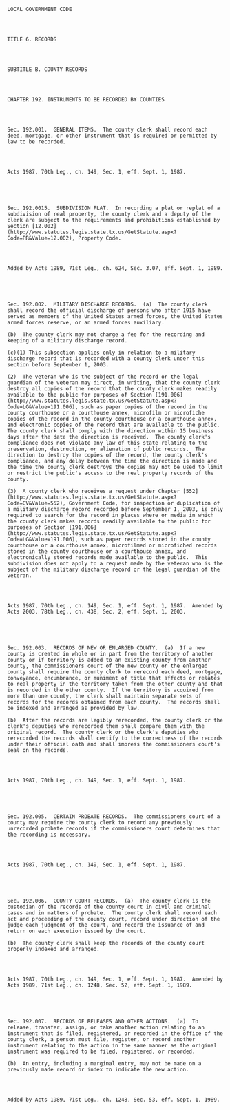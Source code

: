 ﻿
    
    
    	
    					
    
    
    LOCAL GOVERNMENT CODE
    
      
    
    
    TITLE 6. RECORDS
    
      
    
    
    SUBTITLE B. COUNTY RECORDS
    
      
    
    
    CHAPTER 192. INSTRUMENTS TO BE RECORDED BY COUNTIES
    
      
    
    
    Sec. 192.001.  GENERAL ITEMS.  The county clerk shall record each deed, mortgage, or other instrument that is required or permitted by law to be recorded.
    
    
    
    
    Acts 1987, 70th Leg., ch. 149, Sec. 1, eff. Sept. 1, 1987.
    
    
    
    
    
    Sec. 192.0015.  SUBDIVISION PLAT.  In recording a plat or replat of a subdivision of real property, the county clerk and a deputy of the clerk are subject to the requirements and prohibitions established by Section [12.002](http://www.statutes.legis.state.tx.us/GetStatute.aspx?Code=PR&Value=12.002), Property Code.
    
    
    
    
    Added by Acts 1989, 71st Leg., ch. 624, Sec. 3.07, eff. Sept. 1, 1989.
    
    
    
    
    
    Sec. 192.002.  MILITARY DISCHARGE RECORDS.  (a)  The county clerk shall record the official discharge of persons who after 1915 have served as members of the United States armed forces, the United States armed forces reserve, or an armed forces auxiliary.
    
    (b)  The county clerk may not charge a fee for the recording and keeping of a military discharge record.
    
    (c)(1) This subsection applies only in relation to a military discharge record that is recorded with a county clerk under this section before September 1, 2003.
    
    (2)  The veteran who is the subject of the record or the legal guardian of the veteran may direct, in writing, that the county clerk destroy all copies of the record that the county clerk makes readily available to the public for purposes of Section [191.006](http://www.statutes.legis.state.tx.us/GetStatute.aspx?Code=LG&Value=191.006), such as paper copies of the record in the county courthouse or a courthouse annex, microfilm or microfiche copies of the record in the county courthouse or a courthouse annex, and electronic copies of the record that are available to the public.  The county clerk shall comply with the direction within 15 business days after the date the direction is received.  The county clerk's compliance does not violate any law of this state relating to the preservation, destruction, or alienation of public records.  The direction to destroy the copies of the record, the county clerk's compliance, and any delay between the time the direction is made and the time the county clerk destroys the copies may not be used to limit or restrict the public's access to the real property records of the county.
    
    (3)  A county clerk who receives a request under Chapter [552](http://www.statutes.legis.state.tx.us/GetStatute.aspx?Code=GV&Value=552), Government Code, for inspection or duplication of a military discharge record recorded before September 1, 2003, is only required to search for the record in places where or media in which the county clerk makes records readily available to the public for purposes of Section [191.006](http://www.statutes.legis.state.tx.us/GetStatute.aspx?Code=LG&Value=191.006), such as paper records stored in the county courthouse or a courthouse annex, microfilmed or microfiched records stored in the county courthouse or a courthouse annex, and electronically stored records made available to the public.  This subdivision does not apply to a request made by the veteran who is the subject of the military discharge record or the legal guardian of the veteran.
    
    
    
    
    Acts 1987, 70th Leg., ch. 149, Sec. 1, eff. Sept. 1, 1987.  Amended by Acts 2003, 78th Leg., ch. 438, Sec. 2, eff. Sept. 1, 2003.
    
    
    
    
    
    Sec. 192.003.  RECORDS OF NEW OR ENLARGED COUNTY.  (a)  If a new county is created in whole or in part from the territory of another county or if territory is added to an existing county from another county, the commissioners court of the new county or the enlarged county shall require the county clerk to rerecord each deed, mortgage, conveyance, encumbrance, or muniment of title that affects or relates to real property in the territory taken from the other county and that is recorded in the other county.  If the territory is acquired from more than one county, the clerk shall maintain separate sets of records for the records obtained from each county.  The records shall be indexed and arranged as provided by law.
    
    (b)  After the records are legibly rerecorded, the county clerk or the clerk's deputies who rerecorded them shall compare them with the original record.  The county clerk or the clerk's deputies who rerecorded the records shall certify to the correctness of the records under their official oath and shall impress the commissioners court's seal on the records.
    
    
    
    
    Acts 1987, 70th Leg., ch. 149, Sec. 1, eff. Sept. 1, 1987.
    
    
    
    
    
    Sec. 192.005.  CERTAIN PROBATE RECORDS.  The commissioners court of a county may require the county clerk to record any previously unrecorded probate records if the commissioners court determines that the recording is necessary.
    
    
    
    
    Acts 1987, 70th Leg., ch. 149, Sec. 1, eff. Sept. 1, 1987.
    
    
    
    
    
    Sec. 192.006.  COUNTY COURT RECORDS.  (a)  The county clerk is the custodian of the records of the county court in civil and criminal cases and in matters of probate.  The county clerk shall record each act and proceeding of the county court, record under direction of the judge each judgment of the court, and record the issuance of and return on each execution issued by the court.
    
    (b)  The county clerk shall keep the records of the county court properly indexed and arranged.
    
    
    
    
    Acts 1987, 70th Leg., ch. 149, Sec. 1, eff. Sept. 1, 1987.  Amended by Acts 1989, 71st Leg., ch. 1248, Sec. 52, eff. Sept. 1, 1989.
    
    
    
    
    
    Sec. 192.007.  RECORDS OF RELEASES AND OTHER ACTIONS.  (a)  To release, transfer, assign, or take another action relating to an instrument that is filed, registered, or recorded in the office of the county clerk, a person must file, register, or record another instrument relating to the action in the same manner as the original instrument was required to be filed, registered, or recorded.
    
    (b)  An entry, including a marginal entry, may not be made on a previously made record or index to indicate the new action.
    
    
    
    
    Added by Acts 1989, 71st Leg., ch. 1248, Sec. 53, eff. Sept. 1, 1989.
    
    
    
    
    				
